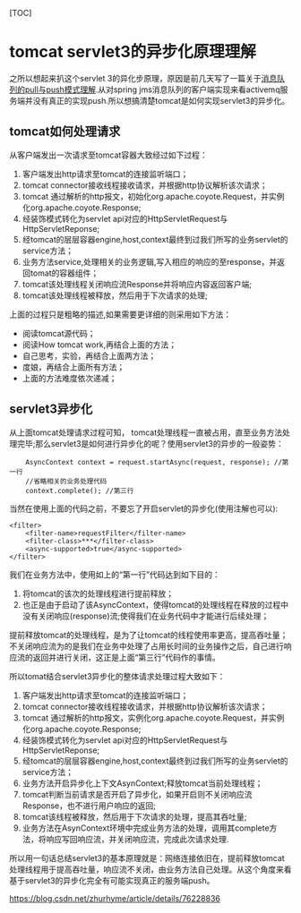 [TOC]



# tomcat servlet3的异步化原理理解

之所以想起来扒这个servlet 3的异化步原理，原因是前几天写了一篇关于[消息队列的pull与push模式理解](http://blog.csdn.net/zhurhyme/article/details/75670200).从对spring jms消息队列的客户端实现来看activemq服务端并没有真正的实现push.所以想搞清楚tomcat是如何实现servlet3的异步化。

## tomcat如何处理请求

从客户端发出一次请求至tomcat容器大致经过如下过程：

1. 客户端发出http请求至tomcat的连接监听端口；
2. tomcat connector接收线程接收请求，并根据http协议解析该次请求；
3. tomcat 通过解析的http报文，初始化org.apache.coyote.Request，并实例化org.apache.coyote.Response;
4. 经装饰模式转化为servlet api对应的HttpServletRequest与HttpServletReponse;
5. 经tomcat的层层容器engine,host,context最终到过我们所写的业务servlet的service方法；
6. 业务方法service,处理相关的业务逻辑,写入相应的响应的至response，并返回tomat的容器组件；
7. tomcat该处理线程关闭响应流Response并将响应内容返回客户端;
8. tomcat该处理线程被释放，然后用于下次请求的处理;

上面的过程只是粗略的描述,如果需要更详细的则采用如下方法：

- 阅读tomcat源代码；
- 阅读How tomcat work,再结合上面的方法；
- 自己思考，实验，再结合上面两方法；
- 度娘，再结合上面所有方法；
- 上面的方法难度依次递减；

## servlet3异步化

从上面tomcat处理请求过程可知， tomcat处理线程一直被占用，直至业务方法处理完毕;那么servlet3是如何进行异步化的呢？使用servlet3的异步的一般姿势：

```
    AsyncContext context = request.startAsync(request, response); //第一行
    //省略相关的业务处理代码
    context.complete(); //第三行
```

当然在使用上面的代码之前，不要忘了开启servlet的异步化(使用注解也可以):

```
<filter>
    <filter-name>requestFilter</filter-name>
    <filter-class>***</filter-class>
    <async-supported>true</async-supported>
</filter> 
```

我们在业务方法中，使用如上的“第一行”代码达到如下目的：

1. 将tomcat的该次的处理线程进行提前释放；
2. 也正是由于启动了该AsyncContext，使得tomcat的处理线程在释放的过程中没有关闭响应(response)流;使得我们在业务代码中才能进行后续处理；

提前释放tomcat的处理线程，是为了让tomcat的线程使用率更高，提高吞吐量；不关闭响应流为的是我们在业务中处理了占用长时间的业务操作之后，自己进行响应流的返回并进行关闭，这正是上面“第三行”代码作的事情。

所以tomat结合servlet3异步化的整体请求处理过程大致如下：

1. 客户端发出http请求至tomcat的连接监听端口；
2. tomcat connector接收线程接收请求，并根据http协议解析该次请求；
3. tomcat 通过解析的http报文，实例化org.apache.coyote.Request，并实例化org.apache.coyote.Response;
4. 经装饰模式转化为servlet api对应的HttpServletRequest与HttpServletReponse;
5. 经tomcat的层层容器engine,host,context最终到过我们所写的业务servlet的service方法；
6. 业务方法开启异步化上下文AsynContext;释放tomcat当前处理线程；
7. tomcat判断当前请求是否开启了异步化，如果开启则不关闭响应流Response，也不进行用户响应的返回;
8. tomcat该线程被释放，然后用于下次请求的处理，提高其吞吐量;
9. 业务方法在AsynContext环境中完成业务方法的处理，调用其complete方法，将响应写回响应流，并关闭响应流，完成此次请求处理.

所以用一句话总结servlet3的基本原理就是：网络连接依旧在，提前释放tomcat处理线程用于提高吞吐量，响应流不关闭，由业务方法自己处理。从这个角度来看基于servlet3的异步化完全有可能实现真正的服务端push。



https://blog.csdn.net/zhurhyme/article/details/76228836